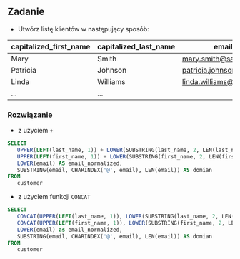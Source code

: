 ## Zadanie
- Utwórz listę klientów w następujący sposób:

| capitalized_first_name | capitalized_last_name | email_normalized | domain |
| ---- | ---- | ---- | ---- |
| Mary | Smith | mary.smith@sakilacustomer.org | sakilacustomer.org |
| Patricia | Johnson | patricia.johnson@sakilacustomer.org | sakilacustomer.org |
| Linda | Williams | linda.williams@sakilacustomer.org | sakilacustomer.org |
| ... | ... |  |  |


### Rozwiązanie
- z użyciem `+`
``` sql
SELECT
   UPPER(LEFT(last_name, 1)) + LOWER(SUBSTRING(last_name, 2, LEN(last_name))) AS capitalized_last_name,
   UPPER(LEFT(first_name, 1)) + LOWER(SUBSTRING(first_name, 2, LEN(first_name))) AS capitalized_first_name,
   LOWER(email) AS email_normalized,
   SUBSTRING(email, CHARINDEX('@', email), LEN(email)) AS domian
FROM
   customer
```

- z użyciem funkcji `CONCAT`
```sql
SELECT
   CONCAT(UPPER(LEFT(last_name, 1)), LOWER(SUBSTRING(last_name, 2, LEN(last_name)))) AS capitalized_last_name,
   CONCAT(UPPER(LEFT(first_name, 1)), LOWER(SUBSTRING(first_name, 2, LEN(first_name)))) AS capitalized_first_name,
   LOWER(email) as email_normalized,
   SUBSTRING(email, CHARINDEX('@', email), LEN(email)) AS domian
FROM
   customer
```
